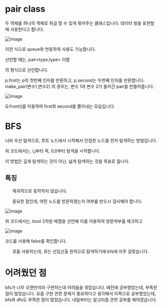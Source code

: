# pair class

두 객체를 하나의 객체로 취급 할 수 있게 묶어주는 클래스입니다. 데이터 쌍을 표현할 때 사용한다고 합니다.

![image](https://user-images.githubusercontent.com/48556879/178992258-c9a53e46-6ea8-4c12-b626-2a19d254aba9.png)

이런 식으로 queue와 연동하여 사용도 가능합니다.

선언할 때는, pair<type,type> 이름

의 형식으로 선언합니다.

p.first는 p의 첫번째 인자를 반환하고,
p.second는 두번째 인자를 반환합니다.
make_pair(변수1,변수2) 의 경우는, 변수 1과 변수 2가 들어간 pair를 만들어줍니다.

![image](https://user-images.githubusercontent.com/48556879/178992528-7af8fc95-9b33-4927-b12d-f0cdc98712f2.png)

Q.front()를 이용하여 first와 second를 뽑아내는 모습입니다.

# BFS

너비 우선 탐색으로, 루트 노드에서 시작해서 인접한 노드를 먼저 탐색하는 방법입니다.

위 코드에서는, i,j부터 즉, 0,0부터 탐색을 시작합니다.

이 방법은 깊게 탐색하는 것이 아닌, 넓게 탐색하는 것을 목표로 둡니다.

## 특징

<ol>재귀적으로 동작하지 않습니다.</ol>

<ol>중요한 점인데, 어떤 노드를 방문하였는지 여부를 반드시 검사해야 합니다.</ol>

![image](https://user-images.githubusercontent.com/48556879/178993287-87105f15-88fc-4da0-b444-9f96e9bd1a47.png)

위 코드에서는, bool 2차원 배열을 선언해 이를 이용하여 방문여부를 체크하고

![image](https://user-images.githubusercontent.com/48556879/178993401-74c99a6f-ddaf-44fe-bca9-5a660bdc7953.png)

코드를 사용해 false를 확인합니다.

<ol>큐를 사용하는데, 큐는 선입선출 원칙으로 탐색하기에 bfs에 아주 걸맞습니다.</ol>


# 어려웠던 점

bfs가 너무 오랜만이라 구현하는데 어려움을 겪었습니다. 예전에 공부했었는데, 부족한 점이 많았습니다.
요즘 구현 관련 문제가 중요하다고 생각해서 이쪽으로 공부했었는데, bfs와 dfs도 부족한 점이 많았습니다.
내일부터는 알고리즘 관련 공부를 해야겠습니다.

